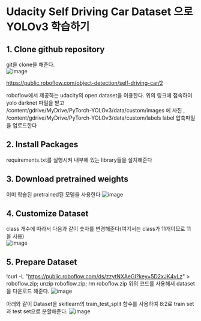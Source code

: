 # Udacity Self Driving Car Dataset 으로 YOLOv3 학습하기


## 1. Clone github repository  

git을 clone을 해준다.   
![image](https://user-images.githubusercontent.com/69920975/122338777-1da1c480-cf7b-11eb-93e1-7a06963f8c27.png)


 https://public.roboflow.com/object-detection/self-driving-car/2  
 
 roboflow에서 제공하는 udacity의 open dataset을 이용한다. 위의 링크에 접속하여 yolo darknet 파일을 받고  
 /content/gdrive/MyDrive/PyTorch-YOLOv3/data/custom/images 에 사진 , /content/gdrive/MyDrive/PyTorch-YOLOv3/data/custom/labels label 압축파일을 업로드한다  
 
## 2. Install Packages  
requirements.txt를 실행시켜 내부에 있는 library들을 설치해준다  

## 3. Download pretrained weights  
이미 학습된 pretrained된 모델을 사용한다 
![image](https://user-images.githubusercontent.com/69920975/122344276-94da5700-cf81-11eb-8d9b-176d464a8e46.png)  

## 4. Customize Dataset  
class 개수에 따라서 다음과 같이 숫자를 변경해준다(여기서는 class가 11개이므로 11을 사용)  
![image](https://user-images.githubusercontent.com/69920975/122344555-e387f100-cf81-11eb-8a9f-1e3f55eb2331.png)

## 5. Prepare Dataset  
!curl -L "https://public.roboflow.com/ds/zzytNXAeGI?key=5D2xJK4vLz" > roboflow.zip; unzip roboflow.zip; rm roboflow.zip
위의 코드를 사용해서 dataset을 다운로드 해준다. 
![image](https://user-images.githubusercontent.com/69920975/122345125-7759bd00-cf82-11eb-946f-dfce0c0e98be.png)  

아래와 같이 Dataset을 skitlearn의 train_test_split 함수를 사용하여 8:2로 train set과 test set으로 분할해준다.
![image](https://user-images.githubusercontent.com/69920975/122345251-9e17f380-cf82-11eb-97c5-38b3b5910fa0.png)  

